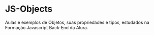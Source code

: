 # JS-Objects
Aulas e exemplos de Objetos, suas propriedades e tipos, estudados na Formação Javascript Back-End da Alura.
